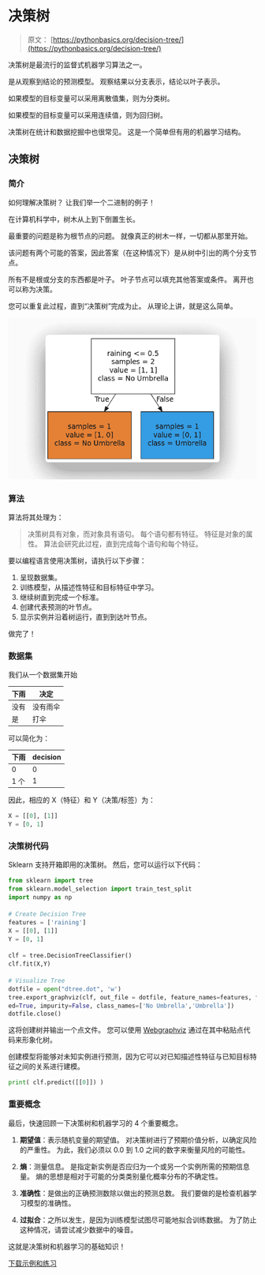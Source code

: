 # 决策树

> 原文： [https://pythonbasics.org/decision-tree/](https://pythonbasics.org/decision-tree/)

决策树是最流行的监督式机器学习算法之一。

是从观察到结论的预测模型。 观察结果以分支表示，结论以叶子表示。

如果模型的目标变量可以采用离散值集，则为分类树。

如果模型的目标变量可以采用连续值，则为回归树。



决策树在统计和数据挖掘中也很常见。 这是一个简单但有用的机器学习结构。

## 决策树

### 简介

如何理解决策树？ 让我们举一个二进制的例子！

在计算机科学中，树木从上到下倒置生长。

最重要的问题是称为根节点的问题。 就像真正的树木一样，一切都从那里开始。

该问题有两个可能的答案，因此答案（在这种情况下）是从树中引出的两个分支节点。

所有不是根或分支的东西都是叶子。 叶子节点可以填充其他答案或条件。 离开也可以称为决策。

您可以重复此过程，直到“决策树”完成为止。 从理论上讲，就是这么简单。

![decision tree](img/4d488a4b8ad3429ee4f4844eaee6eea9.jpg)

### 算法

算法将其处理为：

> 决策树具有对象，而对象具有语句。
> 每个语句都有特征。
> 特征是对象的属性。
> 算法会研究此过程，直到完成每个语句和每个特征。

要以编程语言使用决策树，请执行以下步骤：

1.  呈现数据集。
2.  训练模型，从描述性特征和目标特征中学习。
3.  继续树直到完成一个标准。
4.  创建代表预测的叶节点。
5.  显示实例并沿着树运行，直到到达叶节点。

做完了！

### 数据集

我们从一个数据集开始

| 下雨 | 决定 |
| --- | --- |
| 没有 | 没有雨伞 |
| 是 | 打伞 |

可以简化为：

| 下雨 | decision |
| --- | --- |
| 0 | 0 |
| 1 个 | 1 |

因此，相应的 X（特征）和 Y（决策/标签）为：

```py
X = [[0], [1]]
Y = [0, 1]

```

### 决策树代码

Sklearn 支持开箱即用的决策树。
然后，您可以运行以下代码：

```py
from sklearn import tree
from sklearn.model_selection import train_test_split
import numpy as np

# Create Decision Tree
features = ['raining']
X = [[0], [1]]
Y = [0, 1]

clf = tree.DecisionTreeClassifier()
clf.fit(X,Y)

# Visualize Tree
dotfile = open("dtree.dot", 'w')
tree.export_graphviz(clf, out_file = dotfile, feature_names=features, filled=True, round\
ed=True, impurity=False, class_names=['No Umbrella','Umbrella'])
dotfile.close()

```

这将创建树并输出一个点文件。 您可以使用 [Webgraphviz](http://webgraphviz.com/) 通过在其中粘贴点代码来形象化树。

创建模型将能够对未知实例进行预测，因为它可以对已知描述性特征与已知目标特征之间的关系进行建模。

```py
print( clf.predict([[0]]) )

```

### 重要概念

最后，快速回顾一下决策树和机器学习的 4 个重要概念。

1.  **期望值**：表示随机变量的期望值。 对决策树进行了预期价值分析，以确定风险的严重性。 为此，我们必须以 0.0 到 1.0 之间的数字来衡量风险的可能性。

2.  **熵**：测量信息。 是指定新实例是否应归为一个或另一个实例所需的预期信息量。 熵的思想是相对于可能的分类类别量化概率分布的不确定性。

3.  **准确性**：是做出的正确预测数除以做出的预测总数。 我们要做的是检查机器学习模型的准确性。

4.  **过拟合**：之所以发生，是因为训练模型试图尽可能地拟合训练数据。 为了防止这种情况，请尝试减少数据中的噪音。

这就是决策树和机器学习的基础知识！

[下载示例和练习](https://gum.co/MnRYU)